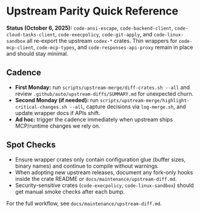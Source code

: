 # Upstream Parity Quick Reference

**Status (October 6, 2025):** `code-ansi-escape`, `code-backend-client`, `code-cloud-tasks-client`, `code-execpolicy`, `code-git-apply`, and `code-linux-sandbox` all re-export the upstream `codex-*` crates. Thin wrappers for `code-mcp-client`, `code-mcp-types`, and `code-responses-api-proxy` remain in place and should stay minimal.

## Cadence
- **First Monday:** run `scripts/upstream-merge/diff-crates.sh --all` and review `.github/auto/upstream-diffs/SUMMARY.md` for unexpected churn.
- **Second Monday (if needed):** run `scripts/upstream-merge/highlight-critical-changes.sh --all`, capture decisions via `log-merge.sh`, and update wrapper docs if APIs shift.
- **Ad hoc:** trigger the cadence immediately when upstream ships MCP/runtime changes we rely on.

## Spot Checks
- Ensure wrapper crates only contain configuration glue (buffer sizes, binary names) and continue to compile without warnings.
- When adopting new upstream releases, document any fork-only hooks inside the crate README or `docs/maintenance/upstream-diff.md`.
- Security-sensitive crates (`code-execpolicy`, `code-linux-sandbox`) should get manual smoke checks after each bump.

For the full workflow, see `docs/maintenance/upstream-diff.md`.
